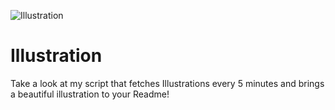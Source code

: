 ![Illustration](https://i.redd.it/04tggnhgmdqb1.jpg?width=100&height=100)

# Illustration
Take a look at my script that fetches Illustrations every 5 minutes and brings a beautiful illustration to your Readme!
